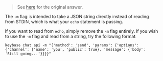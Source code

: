 
> See [here](https://stackoverflow.com/a/73801257/6456163) for the original answer.

The `-m` flag is intended to take a JSON string directly instead of reading from STDIN, which is what your `echo` statement is passing.

If you want to read from `echo`, simply remove the `-m` flag entirely. If you wish to use the `-m` flag and read from a string, try the following format:

```shell
keybase chat api -m "{'method': 'send', 'params': {'options': {'channel': {'name': 'you', 'public': true}, 'message': {'body': 'Still going...'}}}}"
```
